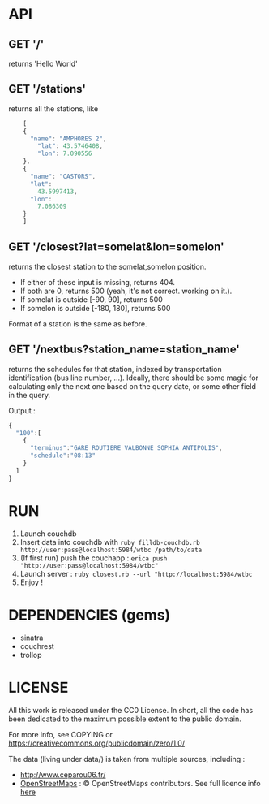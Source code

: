 # API

## GET '/'

returns 'Hello World'

## GET '/stations'

returns all the stations, like

```javascript
    [
    {
      "name": "AMPHORES 2",
        "lat": 43.5746408,
        "lon": 7.090556
    },
    {
      "name": "CASTORS",
      "lat":
        43.5997413,
      "lon":
        7.086309
    }
    ]
```

## GET '/closest?lat=somelat&lon=somelon'

returns the closest station to the somelat,somelon position. 

* If either of these input is missing, returns 404.
* If both are 0, returns 500 (yeah, it's not correct. working on it.).
* If somelat is outside [-90, 90], returns 500
* If somelon is outside [-180, 180], returns 500

Format of a station is the same as before.

## GET '/nextbus?station_name=station_name'

returns the schedules for that station, indexed by transportation
identification (bus line number, ...).
Ideally, there should be some magic for calculating only the next one
based on the query date, or some other field in the query.

Output :

```javascript
{
  "100":[
    {
      "terminus":"GARE ROUTIERE VALBONNE SOPHIA ANTIPOLIS",
      "schedule":"08:13"
    }
  ]
}
```

# RUN

1. Launch couchdb
2. Insert data into couchdb with `ruby filldb-couchdb.rb
   http://user:pass@localhost:5984/wtbc /path/to/data`
3. (If first run) push the couchapp : `erica push "http://user:pass@localhost:5984/wtbc"`
3. Launch server : `ruby closest.rb --url "http://localhost:5984/wtbc`
4. Enjoy !

# DEPENDENCIES (gems)

* sinatra
* couchrest
* trollop

# LICENSE

All this work is released under the CC0 License. In short, all the code
has been dedicated to the maximum possible extent to the public domain.

For more info, see COPYING or https://creativecommons.org/publicdomain/zero/1.0/

The data (living under data/) is taken from multiple sources, including
:

* http://www.ceparou06.fr/
* [OpenStreetMaps](http://www.openstreetmap.org/) : © OpenStreetMaps contributors. See full licence info [here](http://www.openstreetmap.org/copyright)
